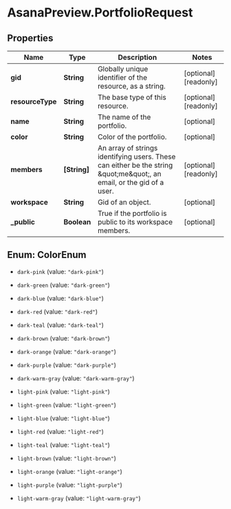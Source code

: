 # AsanaPreview.PortfolioRequest

## Properties

Name | Type | Description | Notes
------------ | ------------- | ------------- | -------------
**gid** | **String** | Globally unique identifier of the resource, as a string. | [optional] [readonly] 
**resourceType** | **String** | The base type of this resource. | [optional] [readonly] 
**name** | **String** | The name of the portfolio. | [optional] 
**color** | **String** | Color of the portfolio. | [optional] 
**members** | **[String]** | An array of strings identifying users. These can either be the string \&quot;me\&quot;, an email, or the gid of a user. | [optional] [readonly] 
**workspace** | **String** | Gid of an object. | [optional] 
**_public** | **Boolean** | True if the portfolio is public to its workspace members. | [optional] 



## Enum: ColorEnum


* `dark-pink` (value: `"dark-pink"`)

* `dark-green` (value: `"dark-green"`)

* `dark-blue` (value: `"dark-blue"`)

* `dark-red` (value: `"dark-red"`)

* `dark-teal` (value: `"dark-teal"`)

* `dark-brown` (value: `"dark-brown"`)

* `dark-orange` (value: `"dark-orange"`)

* `dark-purple` (value: `"dark-purple"`)

* `dark-warm-gray` (value: `"dark-warm-gray"`)

* `light-pink` (value: `"light-pink"`)

* `light-green` (value: `"light-green"`)

* `light-blue` (value: `"light-blue"`)

* `light-red` (value: `"light-red"`)

* `light-teal` (value: `"light-teal"`)

* `light-brown` (value: `"light-brown"`)

* `light-orange` (value: `"light-orange"`)

* `light-purple` (value: `"light-purple"`)

* `light-warm-gray` (value: `"light-warm-gray"`)




